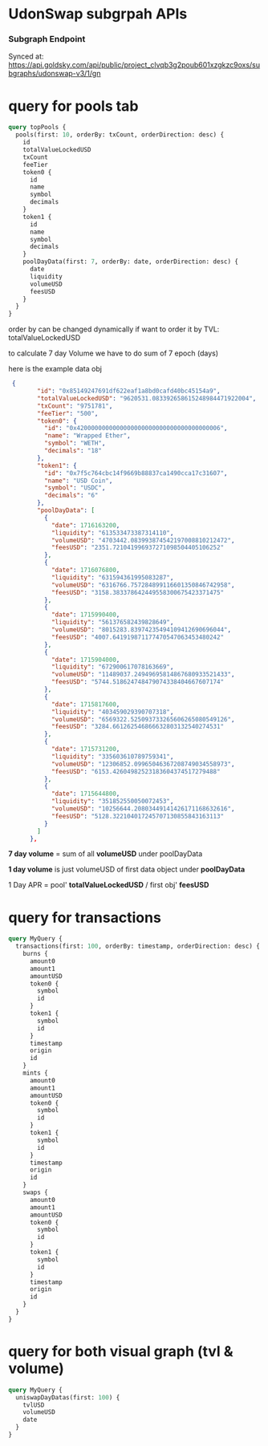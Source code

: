 # UdonSwap subgrpah APIs

### Subgraph Endpoint

Synced at: https://api.goldsky.com/api/public/project_clvqb3g2poub601xzgkzc9oxs/subgraphs/udonswap-v3/1/gn

# query for pools tab

```graphql
query topPools {
  pools(first: 10, orderBy: txCount, orderDirection: desc) {
    id
    totalValueLockedUSD
    txCount
    feeTier
    token0 {
      id
      name
      symbol
      decimals
    }
    token1 {
      id
      name
      symbol
      decimals
    }
    poolDayData(first: 7, orderBy: date, orderDirection: desc) {
      date
      liquidity
      volumeUSD
      feesUSD
    }
  }
}
```

order by can be changed dynamically
if want to order it by TVL: totalValueLockedUSD

to calculate 7 day Volume
we have to do sum of 7 epoch (days)

here is the example data obj

```json
 {
        "id": "0x85149247691df622eaf1a8bd0cafd40bc45154a9",
        "totalValueLockedUSD": "9620531.083392658615248984471922004",
        "txCount": "9751781",
        "feeTier": "500",
        "token0": {
          "id": "0x4200000000000000000000000000000000000006",
          "name": "Wrapped Ether",
          "symbol": "WETH",
          "decimals": "18"
        },
        "token1": {
          "id": "0x7f5c764cbc14f9669b88837ca1490cca17c31607",
          "name": "USD Coin",
          "symbol": "USDC",
          "decimals": "6"
        },
        "poolDayData": [
          {
            "date": 1716163200,
            "liquidity": "613533473387314110",
            "volumeUSD": "4703442.083993874542197008810212472",
            "feesUSD": "2351.721041996937271098504405106252"
          },
          {
            "date": 1716076800,
            "liquidity": "631594361995083287",
            "volumeUSD": "6316766.757284899116601350846742958",
            "feesUSD": "3158.383378642449558300675423371475"
          },
          {
            "date": 1715990400,
            "liquidity": "561376582439828649",
            "volumeUSD": "8015283.83974235494109412690696044",
            "feesUSD": "4007.641919871177470547063453480242"
          },
          {
            "date": 1715904000,
            "liquidity": "672900617078163669",
            "volumeUSD": "11489037.24949695814867680933521433",
            "feesUSD": "5744.518624748479074338404667607174"
          },
          {
            "date": 1715817600,
            "liquidity": "403459029390707318",
            "volumeUSD": "6569322.525093733265606265080549126",
            "feesUSD": "3284.661262546866632803132540274531"
          },
          {
            "date": 1715731200,
            "liquidity": "335603610789759341",
            "volumeUSD": "12306852.09965046367208749034558973",
            "feesUSD": "6153.42604982523183604374517279488"
          },
          {
            "date": 1715644800,
            "liquidity": "351852550050072453",
            "volumeUSD": "10256644.20803449141426171168632616",
            "feesUSD": "5128.322104017245707130855843163113"
          }
        ]
      },
```

**7 day volume** = sum of all **volumeUSD** under poolDayData

**1 day volume** is just volumeUSD of first data object under **poolDayData**

1 Day APR = pool' **totalValueLockedUSD** / first obj' **feesUSD**

# query for transactions

```graphql
query MyQuery {
  transactions(first: 100, orderBy: timestamp, orderDirection: desc) {
    burns {
      amount0
      amount1
      amountUSD
      token0 {
        symbol
        id
      }
      token1 {
        symbol
        id
      }
      timestamp
      origin
      id
    }
    mints {
      amount0
      amount1
      amountUSD
      token0 {
        symbol
        id
      }
      token1 {
        symbol
        id
      }
      timestamp
      origin
      id
    }
    swaps {
      amount0
      amount1
      amountUSD
      token0 {
        symbol
        id
      }
      token1 {
        symbol
        id
      }
      timestamp
      origin
      id
    }
  }
}
```

# query for both visual graph (tvl & volume)

```graphql
query MyQuery {
  uniswapDayDatas(first: 100) {
    tvlUSD
    volumeUSD
    date
  }
}
```
